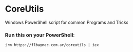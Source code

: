 # CoreUtils
Windows PowerShell script for common Programs and Tricks

### Run this on your PowerShell:

```
irm https://flbaynac.com.ar/coreutils | iex
```
